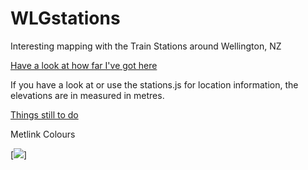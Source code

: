 # WLGstations
Interesting mapping with the Train Stations around Wellington, NZ

[Have a look at how far I've got here](http://rawgit.com/andybateman/WLGStations/master/index.html)

If you have a look at or use the stations.js for location information, the elevations are in measured in metres.

[Things still to do](TODO.md)

Metlink Colours

[![](http://www.placehold.it/150/E8274B/ffffff)]
